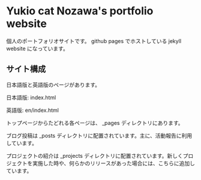 # Yukio cat Nozawa's portfolio website

個人のポートフォリオサイトです。
github pages でホストしている jekyll website になっています。

## サイト構成

日本語版と英語版のページがあります。

日本語版: index.html

英語版: en/index.html

トップページからたどれる各ページは、 _pages ディレクトリにあります。

ブログ投稿は _posts ディレクトリに配置されています。主に、活動報告に利用しています。

プロジェクトの紹介は _projects ディレクトリに配置されています。新しくプロジェクトを実施した時や、何らかのリリースがあった場合には、こちらに追加しています。
